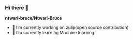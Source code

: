 ### Hi there 👋

**ntwari-bruce/Ntwari-Bruce** 

- 🔭 I’m currently working on zulip(open source contribution)
- 🌱 I’m currently learning Machine learning.


